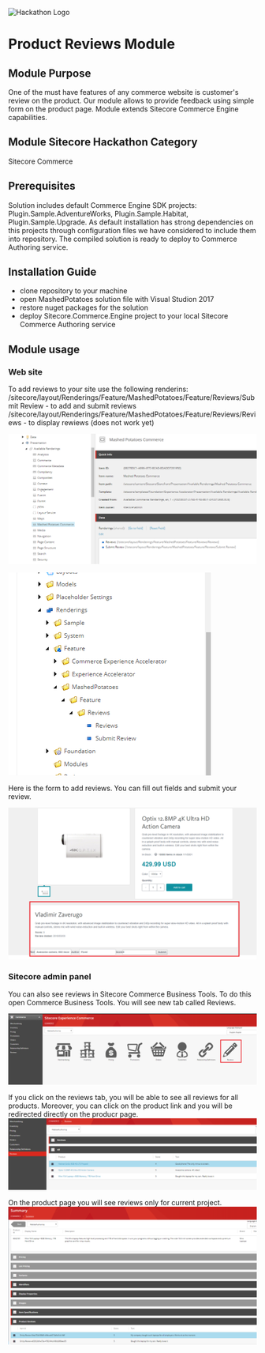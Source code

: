 ![Hackathon Logo](documentation/images/hackathon.png?raw=true "Hackathon Logo")

# Product Reviews Module

## Module Purpose

One of the must have features of any commerce website is customer's review on the product. Our module allows to provide feedback using simple form on the product page.
Module extends Sitecore Commerce Engine capabilities.

## Module Sitecore Hackathon Category

Sitecore Commerce

## Prerequisites

Solution includes default Commerce Engine SDK projects: Plugin.Sample.AdventureWorks, Plugin.Sample.Habitat, Plugin.Sample.Upgrade.
As default installation has strong dependencies on this projects through configuration files we have considered to include them into repository.
The compiled solution is ready to deploy to Commerce Authoring service.

## Installation Guide

 - clone repository to your machine
 - open MashedPotatoes solution file with Visual Studion 2017
 - restore nuget packages for the solution
 - deploy Sitecore.Commerce.Engine project to your local Sitecore Commerce Authoring service
 
## Module usage

### Web site
To add reviews to your site use the following renderins:
/sitecore/layout/Renderings/Feature/MashedPotatoes/Feature/Reviews/Submit Review - to add and submit reviews
/sitecore/layout/Renderings/Feature/MashedPotatoes/Feature/Reviews/Reviews - to display rewiews (does not work yet)

![sxa renderings params](documentation/images/sxa-renderings-params.png?raw=true "sxa renderings params")

![product reviews rendering](documentation/images/product-reviews-rendering.png?raw=true "product reviews rendering")

Here is the form to add reviews. You can fill out fields and submit your review.

![product details review form](documentation/images/product-details-review-form.png?raw=true "product details review form")

### Sitecore admin panel
You can also see reviews in Sitecore Commerce Business Tools. To do this open Commerce Business Tools. 
You will see new tab called Reviews. 

![sitecore commerce biz reviews](documentation/images/sitecore-commerce-biz-reviews.png?raw=true "sitecore commerce biz reviews")

If you click on the reviews tab, you will be able to see all reviews for all products. 
Moreover, you can click on the product link and you will be redirected directly on the producr page.
![reviews all engine view](documentation/images/reviews-all-engine-view.png?raw=true "reviews all engine view")

On the product page you will see reviews only for current project.
![product review view](documentation/images/product-review-view.png?raw=true "product review view")
